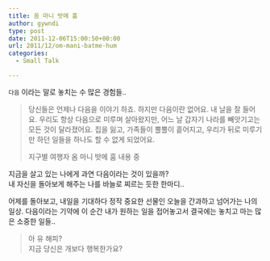 ```yaml
---
title: 옴 마니 밧메 훔
author: gywndi
type: post
date: 2011-12-06T15:00:50+00:00
url: 2011/12/om-mani-batme-hum
categories:
  - Small Talk

---
```

`다음` 이라는 말로 놓치는 수 많은 경험들..

> 당신들은 언제나 다음을 이야기 하죠. 하지만 다음이란 없어요. 내 날을 잘 들어요. 우리도 항상 다음으로 미루며 살아왔지만, 어느 날 갑자기 나라를 빼앗기고는 모든 것이 달라졌어요. 집을 잃고, 가족들이 뿔뿔이 흩어지고, 우리가 뒤로 미루기만 하던 일들을 하나도 할 수 없게 되었어요.
> 
> 지구별 여행자 옴 마니 밧메 훔 내용 중

지금을 살고 있는 나에게 과연 다음이라는 것이 있을까?  
내 자신을 돌아보게 해주는 나를 바늘로 찌르는 듯한 한마디..

어제를 돌아보고, 내일을 기대하다 정작 중요한 선물인 오늘을 간과하고 넘어가는 나의 일상. 다음이라는 기약에 이 순간 내가 원하는 일을 접어놓고서 결국에는 놓치고 마는 많은 소중한 일들..

> 아 유 해피?  
> 지금 당신은 개보다 행복한가요?